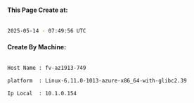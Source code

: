 
   
#### This Page Create at:

```bash

2025-05-14 - 07:49:56 UTC

```

#### Create By Machine:

```bash

Host Name : fv-az1913-749

platform  : Linux-6.11.0-1013-azure-x86_64-with-glibc2.39

Ip Local  : 10.1.0.154

```

